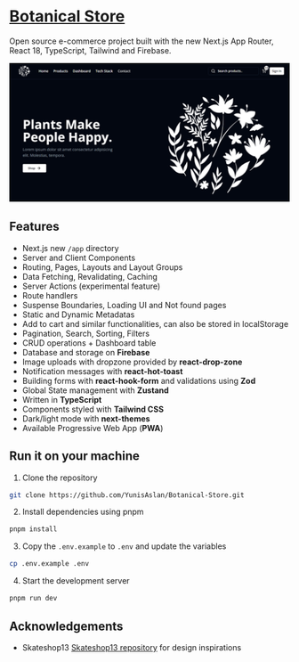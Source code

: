 # [Botanical Store]("https://botanical-store.vercel.app/")

Open source e-commerce project built with the new Next.js App Router, React 18, TypeScript, Tailwind and Firebase.

[![Botanical Store](./public/images/botanical-screen.png)](https://botanical-store.vercel.app/)

## Features

- Next.js new `/app` directory
- Server and Client Components
- Routing, Pages, Layouts and Layout Groups
- Data Fetching, Revalidating, Caching
- Server Actions (experimental feature)
- Route handlers
- Suspense Boundaries, Loading UI and Not found pages
- Static and Dynamic Metadatas
- Add to cart and similar functionalities, can also be stored in localStorage
- Pagination, Search, Sorting, Filters
- CRUD operations + Dashboard table
- Database and storage on **Firebase**
- Image uploads with dropzone provided by **react-drop-zone**
- Notification messages with **react-hot-toast**
- Building forms with **react-hook-form** and validations using **Zod**
- Global State management with **Zustand**
- Written in **TypeScript**
- Components styled with **Tailwind CSS**
- Dark/light mode with **next-themes**
- Available Progressive Web App (**PWA**)

## Run it on your machine

1. Clone the repository

```bash
git clone https://github.com/YunisAslan/Botanical-Store.git
```

2. Install dependencies using pnpm

```bash
pnpm install
```

3. Copy the `.env.example` to `.env` and update the variables

```bash
cp .env.example .env
```

4. Start the development server

```bash
pnpm run dev
```

## Acknowledgements

- Skateshop13 [Skateshop13 repository](https://github.com/sadmann7/skateshop) for design inspirations
